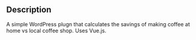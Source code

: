 ## Description
A simple WordPress plugn that calculates the savings of making coffee at home vs local coffee shop. Uses Vue.js.
